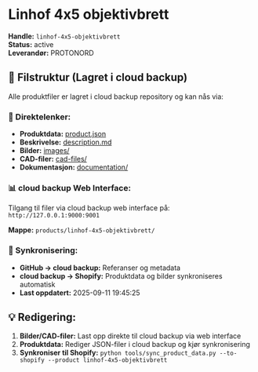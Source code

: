# Linhof 4x5 objektivbrett

**Handle:** `linhof-4x5-objektivbrett`  
**Status:** active  
**Leverandør:** PROTONORD

## 📁 Filstruktur (Lagret i cloud backup)

Alle produktfiler er lagret i cloud backup repository og kan nås via:

### 🔗 Direktelenker:
- **Produktdata:** [product.json](http://127.0.0.1:9000/products/linhof-4x5-objektivbrett/product.json)
- **Beskrivelse:** [description.md](http://127.0.0.1:9000/products/linhof-4x5-objektivbrett/description.md)
- **Bilder:** [images/](http://127.0.0.1:9000/products/linhof-4x5-objektivbrett/images/)
- **CAD-filer:** [cad-files/](http://127.0.0.1:9000/products/linhof-4x5-objektivbrett/cad-files/)
- **Dokumentasjon:** [documentation/](http://127.0.0.1:9000/products/linhof-4x5-objektivbrett/documentation/)

### 📊 cloud backup Web Interface:
Tilgang til filer via cloud backup web interface på:
`http://127.0.0.1:9000:9001`

**Mappe:** `products/linhof-4x5-objektivbrett/`

### 🔄 Synkronisering:
- **GitHub → cloud backup:** Referanser og metadata
- **cloud backup → Shopify:** Produktdata og bilder synkroniseres automatisk
- **Last oppdatert:** 2025-09-11 19:45:25

## 💡 Redigering:
1. **Bilder/CAD-filer:** Last opp direkte til cloud backup via web interface
2. **Produktdata:** Rediger JSON-filer i cloud backup og kjør synkronisering
3. **Synkroniser til Shopify:** `python tools/sync_product_data.py --to-shopify --product linhof-4x5-objektivbrett`
